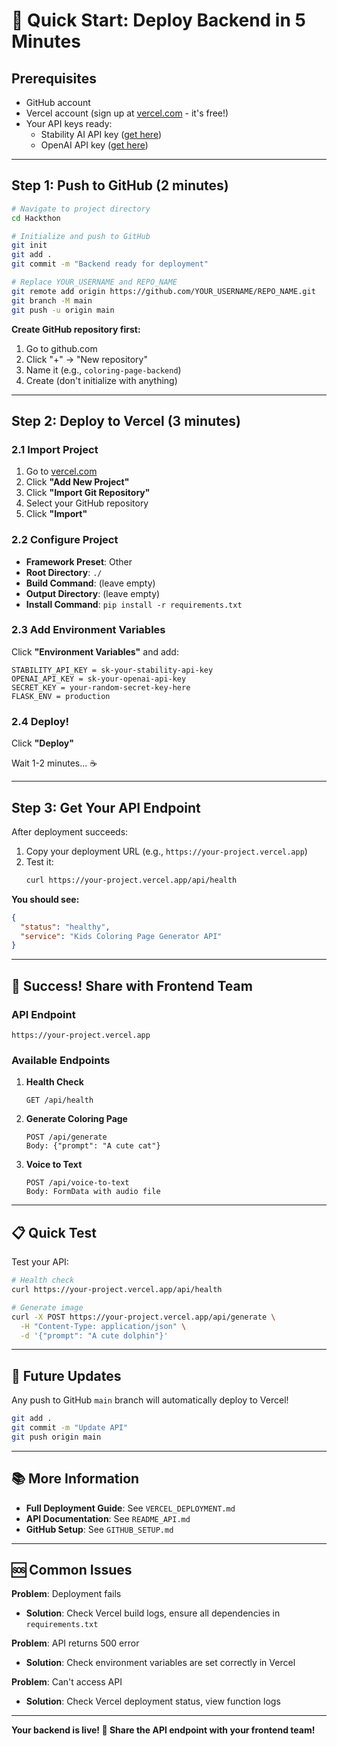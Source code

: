 # 🚀 Quick Start: Deploy Backend in 5 Minutes

## Prerequisites
- GitHub account
- Vercel account (sign up at [vercel.com](https://vercel.com) - it's free!)
- Your API keys ready:
  - Stability AI API key ([get here](https://platform.stability.ai/))
  - OpenAI API key ([get here](https://platform.openai.com/api-keys))

---

## Step 1: Push to GitHub (2 minutes)

```bash
# Navigate to project directory
cd Hackthon

# Initialize and push to GitHub
git init
git add .
git commit -m "Backend ready for deployment"

# Replace YOUR_USERNAME and REPO_NAME
git remote add origin https://github.com/YOUR_USERNAME/REPO_NAME.git
git branch -M main
git push -u origin main
```

**Create GitHub repository first:**
1. Go to github.com
2. Click "+" → "New repository"
3. Name it (e.g., `coloring-page-backend`)
4. Create (don't initialize with anything)

---

## Step 2: Deploy to Vercel (3 minutes)

### 2.1 Import Project
1. Go to [vercel.com](https://vercel.com)
2. Click **"Add New Project"**
3. Click **"Import Git Repository"**
4. Select your GitHub repository
5. Click **"Import"**

### 2.2 Configure Project
- **Framework Preset**: Other
- **Root Directory**: `./`
- **Build Command**: (leave empty)
- **Output Directory**: (leave empty)
- **Install Command**: `pip install -r requirements.txt`

### 2.3 Add Environment Variables
Click **"Environment Variables"** and add:

```
STABILITY_API_KEY = sk-your-stability-api-key
OPENAI_API_KEY = sk-your-openai-api-key
SECRET_KEY = your-random-secret-key-here
FLASK_ENV = production
```

### 2.4 Deploy!
Click **"Deploy"**

Wait 1-2 minutes... ☕

---

## Step 3: Get Your API Endpoint

After deployment succeeds:

1. Copy your deployment URL (e.g., `https://your-project.vercel.app`)
2. Test it:
   ```bash
   curl https://your-project.vercel.app/api/health
   ```

**You should see:**
```json
{
  "status": "healthy",
  "service": "Kids Coloring Page Generator API"
}
```

---

## 🎉 Success! Share with Frontend Team

### API Endpoint
```
https://your-project.vercel.app
```

### Available Endpoints

1. **Health Check**
   ```
   GET /api/health
   ```

2. **Generate Coloring Page**
   ```
   POST /api/generate
   Body: {"prompt": "A cute cat"}
   ```

3. **Voice to Text**
   ```
   POST /api/voice-to-text
   Body: FormData with audio file
   ```

---

## 📋 Quick Test

Test your API:

```bash
# Health check
curl https://your-project.vercel.app/api/health

# Generate image
curl -X POST https://your-project.vercel.app/api/generate \
  -H "Content-Type: application/json" \
  -d '{"prompt": "A cute dolphin"}'
```

---

## 🔄 Future Updates

Any push to GitHub `main` branch will automatically deploy to Vercel!

```bash
git add .
git commit -m "Update API"
git push origin main
```

---

## 📚 More Information

- **Full Deployment Guide**: See `VERCEL_DEPLOYMENT.md`
- **API Documentation**: See `README_API.md`
- **GitHub Setup**: See `GITHUB_SETUP.md`

---

## 🆘 Common Issues

**Problem**: Deployment fails
- **Solution**: Check Vercel build logs, ensure all dependencies in `requirements.txt`

**Problem**: API returns 500 error
- **Solution**: Check environment variables are set correctly in Vercel

**Problem**: Can't access API
- **Solution**: Check Vercel deployment status, view function logs

---

**Your backend is live! 🎊 Share the API endpoint with your frontend team!**

